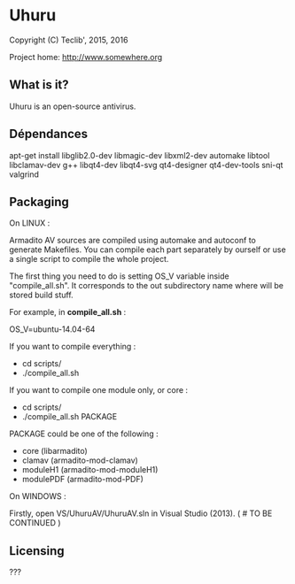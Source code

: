 Uhuru
=====

Copyright (C) Teclib', 2015, 2016

Project home: http://www.somewhere.org

What is it?
-----------

Uhuru is an open-source antivirus.

Dépendances
-----------

apt-get install libglib2.0-dev libmagic-dev libxml2-dev automake libtool libclamav-dev g++ libqt4-dev libqt4-svg qt4-designer qt4-dev-tools sni-qt valgrind

Packaging
---------------------
On LINUX :

Armadito AV sources are compiled using automake and autoconf to generate Makefiles.
You can compile each part separately by ourself or use a single script to compile the whole project.

The first thing you need to do is setting OS_V variable inside "compile_all.sh".
It corresponds to the out subdirectory name where will be stored build stuff.

For example, in **compile_all.sh** :

OS_V=ubuntu-14.04-64

If you want to compile everything :

* cd scripts/
* ./compile_all.sh

If you want to compile one module only, or core :

* cd scripts/
* ./compile_all.sh PACKAGE

PACKAGE could be one of the following : 

* core (libarmadito)
* clamav (armadito-mod-clamav)
* moduleH1 (armadito-mod-moduleH1)
* modulePDF (armadito-mod-PDF)


On WINDOWS :

Firstly, open VS/UhuruAV/UhuruAV.sln in Visual Studio (2013).
( # TO BE CONTINUED )

Licensing
---------

???

